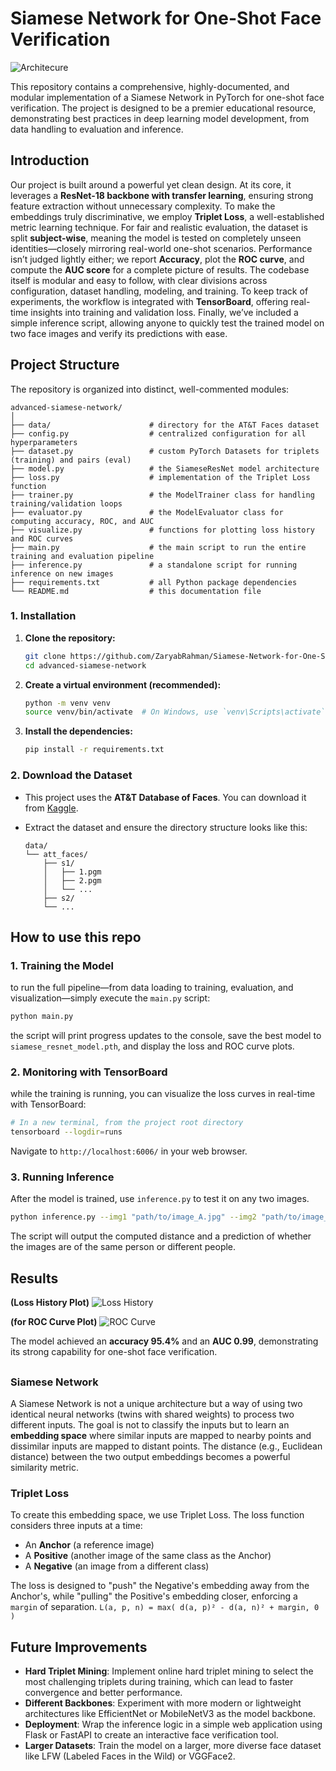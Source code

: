 # Siamese Network for One-Shot Face Verification

![Architecure](/data/aa.webp) 

This repository contains a comprehensive, highly-documented, and modular implementation of a Siamese Network in PyTorch for one-shot face verification. The project is designed to be a premier educational resource, demonstrating best practices in deep learning model development, from data handling to evaluation and inference.

## Introduction

Our project is built around a powerful yet clean design. At its core, it leverages a **ResNet-18 backbone with transfer learning**, ensuring strong feature extraction without unnecessary complexity. To make the embeddings truly discriminative, we employ **Triplet Loss**, a well-established metric learning technique. For fair and realistic evaluation, the dataset is split **subject-wise**, meaning the model is tested on completely unseen identities—closely mirroring real-world one-shot scenarios. Performance isn’t judged lightly either; we report **Accuracy**, plot the **ROC curve**, and compute the **AUC score** for a complete picture of results. The codebase itself is modular and easy to follow, with clear divisions across configuration, dataset handling, modeling, and training. To keep track of experiments, the workflow is integrated with **TensorBoard**, offering real-time insights into training and validation loss. Finally, we’ve included a simple inference script, allowing anyone to quickly test the trained model on two face images and verify its predictions with ease.


## Project Structure

The repository is organized into distinct, well-commented modules:

```
advanced-siamese-network/
│
├── data/                      # directory for the AT&T Faces dataset
├── config.py                  # centralized configuration for all hyperparameters
├── dataset.py                 # custom PyTorch Datasets for triplets (training) and pairs (eval)
├── model.py                   # the SiameseResNet model architecture
├── loss.py                    # implementation of the Triplet Loss function
├── trainer.py                 # the ModelTrainer class for handling training/validation loops
├── evaluator.py               # the ModelEvaluator class for computing accuracy, ROC, and AUC
├── visualize.py               # functions for plotting loss history and ROC curves
├── main.py                    # the main script to run the entire training and evaluation pipeline
├── inference.py               # a standalone script for running inference on new images
├── requirements.txt           # all Python package dependencies
└── README.md                  # this documentation file
```


### 1. Installation

1.  **Clone the repository:**
    ```bash
    git clone https://github.com/ZaryabRahman/Siamese-Network-for-One-Shot-Face-Verification
    cd advanced-siamese-network
    ```

2.  **Create a virtual environment (recommended):**
    ```bash
    python -m venv venv
    source venv/bin/activate  # On Windows, use `venv\Scripts\activate`
    ```

3.  **Install the dependencies:**
    ```bash
    pip install -r requirements.txt
    ```

### 2. Download the Dataset

-   This project uses the **AT&T Database of Faces**. You can download it from [Kaggle](https://www.kaggle.com/datasets/kasikrit/att-database-of-faces).
-   Extract the dataset and ensure the directory structure looks like this:

    ```
    data/
    └── att_faces/
        ├── s1/
        │   ├── 1.pgm
        │   ├── 2.pgm
        │   └── ...
        ├── s2/
        └── ...
    ```

## How to use this repo

### 1. Training the Model

to run the full pipeline—from data loading to training, evaluation, and visualization—simply execute the `main.py` script:

```bash
python main.py
```

the script will print progress updates to the console, save the best model to `siamese_resnet_model.pth`, and display the loss and ROC curve plots.

### 2. Monitoring with TensorBoard

while the training is running, you can visualize the loss curves in real-time with TensorBoard:

```bash
# In a new terminal, from the project root directory
tensorboard --logdir=runs
```

Navigate to `http://localhost:6006/` in your web browser.

### 3. Running Inference

After the model is trained, use `inference.py` to test it on any two images.

```bash
python inference.py --img1 "path/to/image_A.jpg" --img2 "path/to/image_B.jpg"
```

The script will output the computed distance and a prediction of whether the images are of the same person or different people.

## Results


**(Loss History Plot)**
![Loss History](/data/loss_history.png)

**(for ROC Curve Plot)**
![ROC Curve](/data/roc_curve.png)

The model  achieved an **accuracy  95.4%** and an **AUC  0.99**, demonstrating its strong capability for one-shot face verification.

## 

### Siamese Network

A Siamese Network is not a unique architecture but a way of using two identical neural networks (twins with shared weights) to process two different inputs. The goal is not to classify the inputs but to learn an **embedding space** where similar inputs are mapped to nearby points and dissimilar inputs are mapped to distant points. The distance (e.g., Euclidean distance) between the two output embeddings becomes a powerful similarity metric.

### Triplet Loss

To create this embedding space, we use Triplet Loss. The loss function considers three inputs at a time:
-   An **Anchor** (a reference image)
-   A **Positive** (another image of the same class as the Anchor)
-   A **Negative** (an image from a different class)

The loss is designed to "push" the Negative's embedding away from the Anchor's, while "pulling" the Positive's embedding closer, enforcing a `margin` of separation.
`L(a, p, n) = max( d(a, p)² - d(a, n)² + margin, 0 )`

## Future Improvements

-   **Hard Triplet Mining**: Implement online hard triplet mining to select the most challenging triplets during training, which can lead to faster convergence and better performance.
-   **Different Backbones**: Experiment with more modern or lightweight architectures like EfficientNet or MobileNetV3 as the model backbone.
-   **Deployment**: Wrap the inference logic in a simple web application using Flask or FastAPI to create an interactive face verification tool.
-   **Larger Datasets**: Train the model on a larger, more diverse face dataset like LFW (Labeled Faces in the Wild) or VGGFace2.
